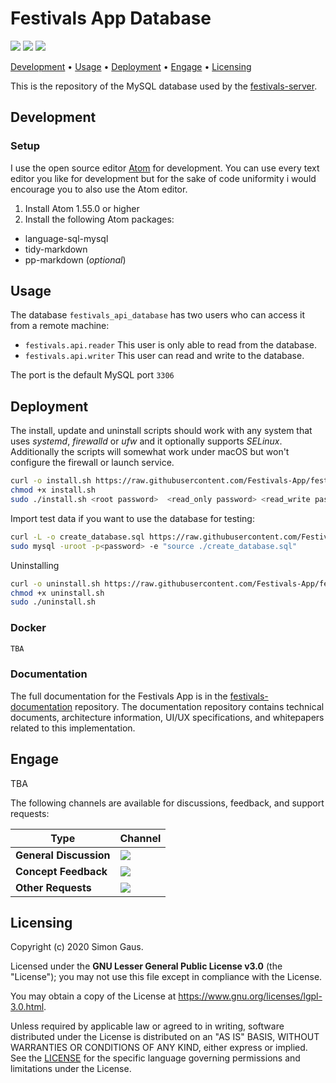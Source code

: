 # Festivals App Database

[![](https://img.shields.io/github/last-commit/Festivals-App/festivals-database?style=flat)](https://github.com/Festivals-App/festivals-database/commits/ "Last Commit") [![](https://img.shields.io/github/issues/festivals-app/festivals-database?style=flat)](https://github.com/festivals-app/festivals-database/issues "Open Issues") [![](https://img.shields.io/github/license/festivals-app/festivals-database.svg)](./LICENSE "License")

[Development](#development) • [Usage](#usage) • [Deployment](#deployment) • [Engage](#engage) • [Licensing](#licensing)

This is the repository of the MySQL database used by the [festivals-server](https://github.com/festivals-app/festivals-server).

## Development

### Setup

I use the open source editor [Atom](https://atom.io/) for development. You can use every text editor you like for development but for the sake of code uniformity i would encourage you to also use the Atom editor.

1. Install Atom 1.55.0 or higher
2. Install the following Atom packages:

  - language-sql-mysql
  - tidy-markdown
  - pp-markdown (_optional_)

## Usage

The database `festivals_api_database` has two users who can access it from a remote machine:

- `festivals.api.reader` This user is only able to read from the database.
- `festivals.api.writer` This user can read and write to the database.

The port is the default MySQL port `3306`

## Deployment

The install, update and uninstall scripts should work with any system that uses _systemd_, _firewalld_ or _ufw_ and it optionally supports _SELinux_. Additionally the scripts will somewhat work under macOS but won't configure the firewall or launch service.

```bash
curl -o install.sh https://raw.githubusercontent.com/Festivals-App/festivals-database/main/operation/install.sh
chmod +x install.sh
sudo ./install.sh <root password>  <read_only password> <read_write password>
```

Import test data if you want to use the database for testing:

```bash
curl -L -o create_database.sql https://raw.githubusercontent.com/Festivals-App/festivals-database/main/database_scripts/create_database.sql
sudo mysql -uroot -p<password> -e "source ./create_database.sql"
```

Uninstalling

```bash
curl -o uninstall.sh https://raw.githubusercontent.com/Festivals-App/festivals-database/main/operation/uninstall.sh
chmod +x uninstall.sh
sudo ./uninstall.sh
```

### Docker

```bash
TBA
```

### Documentation

The full documentation for the Festivals App is in the [festivals-documentation](https://github.com/festivals-app/festivals-documentation) repository. The documentation repository contains technical documents, architecture information, UI/UX specifications, and whitepapers related to this implementation.

## Engage

TBA

The following channels are available for discussions, feedback, and support requests:

Type                   | Channel
---------------------- | ------------------------------------------------------------------------------------------------------------------------------------------------------------------------------------------------------------------------
**General Discussion** | [![](https://img.shields.io/github/issues/festivals-app/festivals-documentation/question.svg?style=flat-square)](https://github.com/festivals-app/festivals-documentation/issues/new/choose "General Discussion")
**Concept Feedback**   | [![](https://img.shields.io/github/issues/festivals-app/festivals-documentation/architecture.svg?style=flat-square)](https://github.com/festivals-app/festivals-documentation/issues/new/choose "Open Concept Feedback")
**Other Requests**     | [![](https://img.shields.io/badge/email-Festivals%20team-green?logo=mail.ru&style=flat-square&logoColor=white)](mailto:phisto05@gmail.com "Email Festivals Team")

## Licensing

Copyright (c) 2020 Simon Gaus.

Licensed under the **GNU Lesser General Public License v3.0** (the "License"); you may not use this file except in compliance with the License.

You may obtain a copy of the License at <https://www.gnu.org/licenses/lgpl-3.0.html>.

Unless required by applicable law or agreed to in writing, software distributed under the License is distributed on an "AS IS" BASIS, WITHOUT WARRANTIES OR CONDITIONS OF ANY KIND, either express or implied. See the [LICENSE](./LICENSE) for the specific language governing permissions and limitations under the License.
